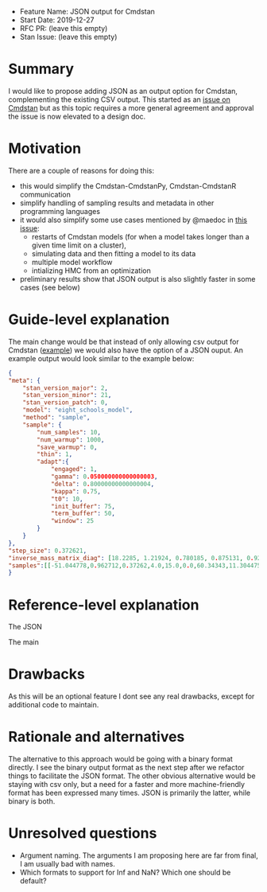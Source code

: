- Feature Name: JSON output for Cmdstan
- Start Date: 2019-12-27
- RFC PR: (leave this empty)
- Stan Issue: (leave this empty)

# Summary
[summary]: #summary

I would like to propose adding JSON as an output option for Cmdstan, complementing the existing CSV output. This started as an [issue on Cmdstan](https://github.com/stan-dev/cmdstan/issues/789) but as this topic requires a more general agreement and approval the issue is now elevated to a design doc.

# Motivation
[motivation]: #motivation
There are a couple of reasons for doing this: 
- this would simplify the Cmdstan-CmdstanPy, Cmdstan-CmdstanR communication
- simplify handling of sampling results and metadata in other programming languages
- it would also simplify some use cases mentioned by @maedoc in [this issue](https://github.com/stan-dev/cmdstan/issues/511#issuecomment-565356551): 
	- restarts of Cmdstan models (for when a model takes longer than a given time limit on a cluster),
	- simulating data and then fitting a model to its data
	- multiple model workflow
	- intializing HMC from an optimization
- preliminary results show that JSON output is also slightly faster in some cases (see below)

# Guide-level explanation
[guide-level-explanation]: #guide-level-explanation

The main change would be that instead of only allowing csv output for Cmdstan ([example](https://raw.githubusercontent.com/stan-dev/cmdstan/develop/src/test/interface/example_output/eight_schools_output.csv)) we would also have the option of a JSON ouput. An example output would look similar to the example below:
```JSON
{
"meta": {
    "stan_version_major": 2,
    "stan_version_minor": 21,
    "stan_version_patch": 0,
    "model": "eight_schools_model",
    "method": "sample",
    "sample": {
        "num_samples": 10,
        "num_warmup": 1000,
        "save_warmup": 0,
        "thin": 1,
        "adapt":{
            "engaged": 1,
            "gamma": 0.050000000000000003,
            "delta": 0.80000000000000004,
            "kappa": 0.75,
            "t0": 10,
            "init_buffer": 75,
            "term_buffer": 50,
            "window": 25
        }
    }    
},
"step_size": 0.372621,
"inverse_mass_matrix_diag": [18.2285, 1.21924, 0.780185, 0.875131, 0.921772, 0.878005, 0.770609, 0.827646, 0.731635, 0.713899, 0.900615, 0.754151],
"samples":[[-51.044778,0.962712,0.37262,4.0,15.0,0.0,60.34343,11.304475,2.554103,-0.369945,-1.208247,-0.074997,0.867542,0.804843,-1.09118,-1.502441,-0.386866,-1.408202,0.207749,10.359596,8.218486,11.112924,13.520268,13.360128,8.517489,7.467084,10.316379,7.707781,11.835088],[-52.864594,0.84787,0.37262,3.0,15.0,0.0,59.504754,5.789448,0.370447,0.042525,-0.369192,-0.14859,-1.221288,-0.309616,-0.875135,-0.215068,1.375747,-2.241982,0.505575,5.805201,5.652681,5.734403,5.337025,5.674751,5.465256,5.709776,6.299089,4.958912,5.976736],[-52.617135,0.916438,0.37262,4.0,15.0,0.0,60.022217,8.755569,0.473294,1.049158,0.485332,-1.183938,1.728922,0.521784,-0.983077,1.422458,-0.363141,1.104313,0.740966,9.25213,8.985274,8.195218,9.573858,9.002527,8.290284,9.428811,8.583696,9.278235,9.106264],[-56.64873,0.828951,0.37262,2.0,7.0,0.0,60.040686,15.478846,0.379333,0.538912,-0.006475,-2.116285,1.562337,0.431793,-1.403904,1.046636,-0.575158,1.294478,1.623317,15.683273,15.476389,14.676068,16.071492,15.642639,14.946298,15.87587,15.260669,15.969885,16.094624],[-48.92103,0.318818,0.37262,4.0,15.0,0.0,65.581008,10.445837,2.136365,0.261096,1.208946,-0.539443,0.033684,0.03858,-0.283,0.35481,-1.177642,1.607905,0.750019,11.003635,13.028589,9.293387,10.517798,10.528259,9.841243,11.203841,7.929962,13.880912,12.048152],[-47.454484,1.0,0.37262,3.0,7.0,0.0,53.285885,6.43741,4.494301,1.440751,-0.143511,0.187546,0.226508,-0.645326,0.036783,0.990114,1.648384,-0.179351,-0.254901,12.912583,5.792424,7.2803,7.455409,3.537116,6.602726,10.887285,13.845745,5.63135,5.291806],[-48.093197,0.947498,0.37262,4.0,15.0,0.0,54.316045,9.039139,6.876012,-0.354503,-0.005195,-1.037007,0.06226,0.169926,0.836055,-0.536622,-1.369424,0.980715,0.330869,6.601566,9.003415,1.908665,9.467244,10.207553,14.787865,5.349314,-0.377043,15.782549,11.3142],[-46.536515,0.994792,0.37262,4.0,15.0,0.0,52.108556,8.749221,6.750503,0.395675,-0.169556,0.421857,-0.275193,-0.565822,-0.976979,0.95275,1.437867,-0.53873,-0.361132,11.420231,7.604628,11.596972,6.891527,4.929632,2.154119,15.180765,18.455552,5.11252,6.311393],[-46.140776,0.960326,0.37262,3.0,15.0,0.0,50.120721,10.701512,9.488804,0.849441,-0.312036,-1.669781,-0.212627,-0.235502,-1.058349,0.034213,-0.225973,0.890451,0.878977,18.761701,7.740656,-5.142714,8.683931,8.466877,0.659043,11.026155,8.55729,19.150836,19.041961],[-53.644293,0.626838,0.37262,4.0,15.0,0.0,59.601769,7.882549,0.421829,-0.294862,-0.189965,-0.006145,-0.42955,-0.552286,2.84409,-0.446171,-1.276383,0.909832,-0.934817,7.758167,7.802416,7.879956,7.701352,7.649578,9.082271,7.69434,7.344132,8.266343,7.488215]]
}
```

# Reference-level explanation
[reference-level-explanation]: #reference-level-explanation

The JSON


The main
# Drawbacks
[drawbacks]: #drawbacks

As this will be an optional feature I dont see any real drawbacks, except for additional code to maintain.

# Rationale and alternatives
[rationale-and-alternatives]: #rationale-and-alternatives

The alternative to this approach would be going with a binary format directly. I see the binary output format as the next step after we refactor things to facilitate the JSON format.
The other obvious alternative would be staying with csv only, but a need for a faster and more machine-friendly format has been expressed many times. JSON is primarily the latter, while binary is both.

# Unresolved questions
[unresolved-questions]: #unresolved-questions

- Argument naming. The arguments I am proposing here are far from final, I am usually bad with names.
- Which formats to support for Inf and NaN? Which one should be default?